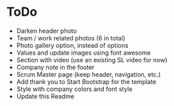 # ToDo

* Darken header photo
* Team / work related photos (6 in total)
* Photo gallery option, instead of options
* Values and update images using font awesome
* Section with video (use an existing SL video for now)
* Company note in the footer
* Scrum Master page (keep header, navigation, etc.)
* Add thank you to Start Bootstrap for the template
* Style with company colors and font style
* Update this Readme
